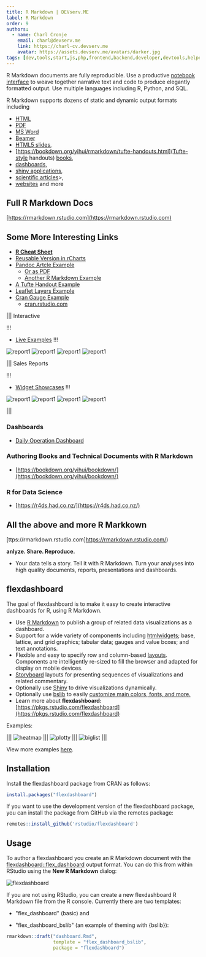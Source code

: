 ```yaml
---
title: R Markdown | DEVserv.ME
label: R Markdown
order: 9
authors:
  - name: Charl Cronje
    email: charl@devserv.me
    link: https://charl-cv.devserv.me
    avatar: https://assets.devserv.me/avatars/darker.jpg
tags: [dev,tools,start,js,php,frontend,backend,developer,devtools,helpers,log]
---
```


R Markdown documents are fully reproducible. Use a productive [notebook interface](https://bookdown.org/yihui/rmarkdown/notebook.html) to weave together narrative text and code to produce elegantly formatted output. Use multiple languages including R, Python, and SQL.

R Markdown supports dozens of static and dynamic output formats including 
- [HTML](https://bookdown.org/yihui/rmarkdown/html-document.html) 
- [PDF](https://bookdown.org/yihui/rmarkdown/pdf-document.html) 
- [MS Word](https://bookdown.org/yihui/rmarkdown/word-document.html)
- [Beamer](https://bookdown.org/yihui/rmarkdown/beamer-presentation.html) 
- [HTML5 slides](https://bookdown.org/yihui/rmarkdown/ioslides-presentation.html), 
- [https://bookdown.org/yihui/rmarkdown/tufte-handouts.html](Tufte-style handouts) 
[books](https://bookdown.org),
- [dashboards](https://rmarkdown.rstudio.com/flexdashboard/),
- [shiny applications](https://bookdown.org/yihui/rmarkdown/shiny-documents.html), 
- [scientific articles](https://github.com/rstudio/rticles)>, 
- [websites](https://bookdown.org/yihui/rmarkdown/rmarkdown-site.html) and more


## Full R Markdown Docs

[https://rmarkdown.rstudio.com](https://rmarkdown.rstudio.com)


## Some More Interesting Links

- **[R Cheat Sheet](mdCheatsheet.pdf)**
- [Reusable Version in rCharts](http://timelyportfolio.github.io/rCharts_nyt_home_price)
- [Pandoc Artcle Example](https://github.com/svmiller/svm-r-markdown-templates/blob/master/article-example/svm-rmarkdown-article-example.pdf)
  - [Or as PDF](examples/md-article-example.pdf) 
  - [Another R Markdown Example](examples/md-example.pdf)
- [A Tufte Handout Example](https://rstudio.github.io/tufte)
- [Leaflet Layers Example](https://rpubs.com/jcheng/leaflet-layers-example)
- [Cran Gauge Example](https://gallery.shinyapps.io/cran-gauge/)
  - [cran.rstudio.com](cran.rstudio.com)


||| Interactive 

!!!
- [Live Examples](https://beta.rstudioconnect.com/jjallaire/htmlwidgets-highcharter/htmlwidgets-highcharter.html#sales-by-category)
!!!

![report1](examples/1.png)
![report1](examples/2.png)
![report1](examples/3.png)
![report1](examples/4.png)

||| Sales Reports

!!!
- [Widget Showcases](https://beta.rstudioconnect.com/jjallaire/htmlwidgets-showcase-storyboard/htmlwidgets-showcase-storyboard.html)
!!!

![report1](examples/5.png)
![report1](examples/6.png)
![report1](examples/7.png)
![report1](examples/8.png)

|||


### Dashboards

- [Daily Operation Dashboard](https://rpubs.com/sdplus/vulcan74)

### Authoring Books and Technical Documents with R Markdown

- [https://bookdown.org/yihui/bookdown/](https://bookdown.org/yihui/bookdown/)

### R for Data Science

- [https://r4ds.had.co.nz/](https://r4ds.had.co.nz/)


## All the above and more **R Markkown**

[ttps://rmarkdown.rstudio.com]https://rmarkdown.rstudio.com/)

**anlyze. Share. Reproduce.**

- Your data tells a story. Tell it with R Markdown. Turn your analyses into high quality documents, reports, presentations and dashboards.

## flexdashboard 

The goal of flexdashboard is to make it easy to create interactive dashboards for R, using R Markdown.

- Use [R Markdown](https://rmarkdown.rstudio.com/) to publish a group of related data visualizations as a dashboard.
- Support for a wide variety of components including [htmlwidgets](https://www.htmlwidgets.org/); base, lattice, and grid graphics; tabular data; gauges and value boxes; and text annotations.
- Flexible and easy to specify row and column-based [layouts](https://pkgs.rstudio.com/flexdashboard/articles/layouts.html). Components are intelligently re-sized to fill the browser and adapted for display on mobile devices.
- [Storyboard](https://pkgs.rstudio.com/flexdashboard/articles/using.html#storyboards-1) layouts for presenting sequences of visualizations and related commentary.
- Optionally use [Shiny](https://shiny.rstudio.com/) to drive visualizations dynamically.
- Optionally use [bslib](https://rstudio.github.io/bslib/) to easily [customize main colors, fonts, and more.](https://pkgs.rstudio.com/flexdashboard/articles/theme.htmls)
- Learn more about **flexdashboard:** [https://pkgs.rstudio.com/flexdashboard](https://pkgs.rstudio.com/flexdashboard)

Examples:

|||
![heatmap](img/1.png)
|||
![plotty](img/2.png)
|||
![biglist](img/3.png)
|||

View more examples [here](Mhttps://pkgs.rstudio.com/flexdashboard/articles/examples.html).

## Installation

Install the flexdashboard package from CRAN as follows:

```R
install.packages("flexdashboard")
```

If you want to use the development version of the flexdashboard package, you can install the package from GitHub via the remotes package:

```R
remotes::install_github('rstudio/flexdashboard')
```

## Usage

To author a flexdashboard you create an R Markdown document with the 
[flexdashboard::flex_dashboard](https://pkgs.rstudio.com/flexdashboard/reference/flex_dashboard.html) output format. You can do this from within RStudio using the **New R Markdown** dialog:

![flexdashboard](img/4.png)

If you are not using RStudio, you can create a new flexdashboard R Markdown file from the R console. Currently there are two templates:

- "flex_dashboard" (basic) and

- "flex_dashboard_bslib" (an example of theming with {bslib}):

```R
rmarkdown::draft("dashboard.Rmd",
                 template = "flex_dashboard_bslib",
                 package = "flexdashboard")
```